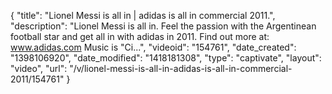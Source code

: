 {
    "title": "Lionel Messi is all in | adidas is all in commercial 2011.",
    "description": "Lionel Messi is all in. Feel the passion with the Argentinean football star and get all in with adidas in 2011. Find out more at: www.adidas.com Music is \"Ci...",
    "videoid": "154761",
    "date_created": "1398106920",
    "date_modified": "1418181308",
    "type": "captivate",
    "layout": "video",
    "url": "\/v\/lionel-messi-is-all-in-adidas-is-all-in-commercial-2011\/154761"
}